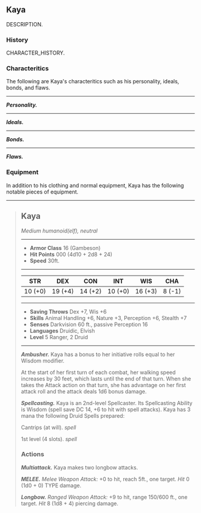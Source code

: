 ## Kaya
DESCRIPTION.

### History
CHARACTER_HISTORY.

### Characteritics
The following are Kaya's characteritics such as his personality, ideals, bonds, and flaws.
___
***Personality.***

___
***Ideals.***

___
***Bonds.***

___
***Flaws.***

### Equipment
In addition to his clothing and normal equipment, Kaya has the following notable pieces of equipment.

___
> ## Kaya
>*Medium humanoid(elf), neutral*
> ___
> - **Armor Class** 16 (Gambeson)
> - **Hit Points** 000 (4d10 + 2d8 + 24)
> - **Speed** 30ft.
>___
>|   STR   |   DEX   |   CON   |   INT   |   WIS   |   CHA   |
>|:-------:|:-------:|:-------:|:-------:|:-------:|:-------:|
>| 10 (+0) | 19 (+4) | 14 (+2) | 10 (+0) | 16 (+3) |  8 (-1) |
>___
> - **Saving Throws** Dex +7, Wis +6
> - **Skills** Animal Handling +6, Nature +3, Perception +6, Stealth +7
> - **Senses** Darkvision 60 ft., passive Perception 16
> - **Languages** Druidic, Elvish
> - **Level** 5 Ranger, 2 Druid
> ___
> ***Ambusher.*** Kaya has a bonus to her initiative rolls equal to her Wisdom modifier.
>
> At the start of her first turn of each combat, her walking speed increases by 30 feet, which lasts until the end of that turn. When she takes the Attack action on that turn, she has advantage on her first attack roll and the attack deals 1d6 bonus damage.
>
> ***Spellcasting.*** Kaya is an 2nd-level Spellcaster. Its Spellcasting Ability is Wisdom (spell save DC 14, +6 to hit with spell attacks). Kaya has 3 mana the following Druid Spells prepared:
>
> Cantrips (at will). *spell*
>
> 1st level (4 slots). *spell*
> ### Actions
> ***Multiattack.*** Kaya makes two longbow attacks.
>
> ***MELEE.*** *Melee Weapon Attack:* +0 to hit, reach 5ft., one target. *Hit* 0 (1d0 + 0) TYPE damage. 
>
> ***Longbow.*** *Ranged Weapon Attack:* +9 to hit, range 150/600 ft., one target. *Hit* 8 (1d8 + 4) piercing damage. 